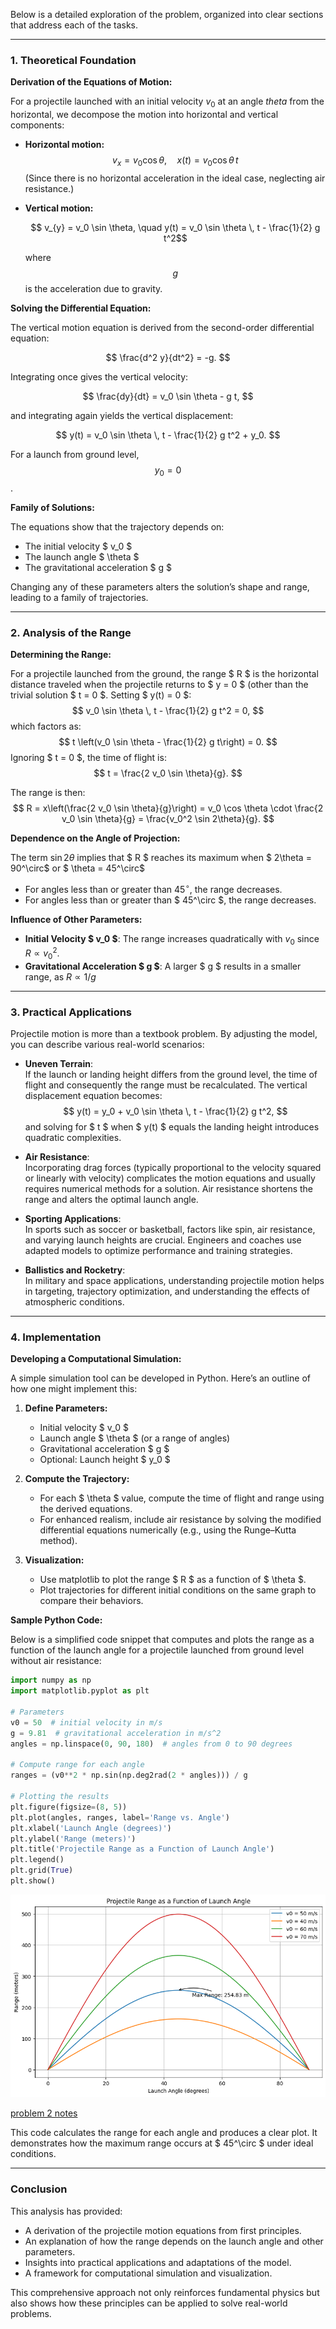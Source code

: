 Below is a detailed exploration of the problem, organized into clear sections that address each of the tasks.

---

### 1. Theoretical Foundation

**Derivation of the Equations of Motion:**

For a projectile launched with an initial velocity  $v_0$ at an angle  $theta$ from the horizontal, we decompose the motion into horizontal and vertical components:

- **Horizontal motion:**
  $$
  v_{x} = v_0 \cos \theta, \quad x(t) = v_0 \cos \theta \, t
  $$
  (Since there is no horizontal acceleration in the ideal case, neglecting air resistance.)

- **Vertical motion:**
  
  $$ v_{y} = v_0 \sin \theta, \quad y(t) = v_0 \sin \theta \, t - \frac{1}{2} g t^2$$
  
  where $$ g $$ is the acceleration due to gravity.

**Solving the Differential Equation:**

The vertical motion equation is derived from the second-order differential equation:

$$
\frac{d^2 y}{dt^2} = -g.
$$

Integrating once gives the vertical velocity:

$$
\frac{dy}{dt} = v_0 \sin \theta - g t,
$$

and integrating again yields the vertical displacement:

$$
y(t) = v_0 \sin \theta \, t - \frac{1}{2} g t^2 + y_0.
$$

For a launch from ground level, $$ y_0 = 0 $$.

**Family of Solutions:**

The equations show that the trajectory depends on:
- The initial velocity $ v_0 $
- The launch angle $ \theta $
- The gravitational acceleration $ g $

Changing any of these parameters alters the solution’s shape and range, leading to a family of trajectories.

---

### 2. Analysis of the Range

**Determining the Range:**

For a projectile launched from the ground, the range $ R $ is the horizontal distance traveled when the projectile returns to $ y = 0 $ (other than the trivial solution $ t = 0 $. Setting $ y(t) = 0 $:
$$
v_0 \sin \theta \, t - \frac{1}{2} g t^2 = 0,
$$
which factors as:
$$
t \left(v_0 \sin \theta - \frac{1}{2} g t\right) = 0.
$$
Ignoring $ t = 0 $, the time of flight is:
$$
t = \frac{2 v_0 \sin \theta}{g}.
$$

The range is then:
$$
R = x\left(\frac{2 v_0 \sin \theta}{g}\right) = v_0 \cos \theta \cdot \frac{2 v_0 \sin \theta}{g} = \frac{v_0^2 \sin 2\theta}{g}.
$$

**Dependence on the Angle of Projection:**

 The term $\sin 2\theta$ implies that $ R $ reaches its maximum when $ 2\theta = 90^\circ$ or $ \theta = 45^\circ$

- For angles less than or greater than $45^\circ$, the range decreases.
- For angles less than or greater than $ 45^\circ $, the range decreases.

**Influence of Other Parameters:**

- **Initial Velocity $ v_0 $**: The range increases quadratically with $v_0$ since $R \propto v_0^2$.
- **Gravitational Acceleration $ g $**: A larger $ g $ results in a smaller range, as $R \propto 1/g$

---

### 3. Practical Applications

Projectile motion is more than a textbook problem. By adjusting the model, you can describe various real-world scenarios:

- **Uneven Terrain**:  
  If the launch or landing height differs from the ground level, the time of flight and consequently the range must be recalculated. The vertical displacement equation becomes:
  $$
  y(t) = y_0 + v_0 \sin \theta \, t - \frac{1}{2} g t^2,
  $$
  and solving for $ t $ when $ y(t) $ equals the landing height introduces quadratic complexities.

- **Air Resistance**:  
  Incorporating drag forces (typically proportional to the velocity squared or linearly with velocity) complicates the motion equations and usually requires numerical methods for a solution. Air resistance shortens the range and alters the optimal launch angle.

- **Sporting Applications**:  
  In sports such as soccer or basketball, factors like spin, air resistance, and varying launch heights are crucial. Engineers and coaches use adapted models to optimize performance and training strategies.

- **Ballistics and Rocketry**:  
  In military and space applications, understanding projectile motion helps in targeting, trajectory optimization, and understanding the effects of atmospheric conditions.

---

### 4. Implementation

**Developing a Computational Simulation:**

A simple simulation tool can be developed in Python. Here’s an outline of how one might implement this:

1. **Define Parameters:**
   - Initial velocity $ v_0 $
   - Launch angle $ \theta $ (or a range of angles)
   - Gravitational acceleration $ g $
   - Optional: Launch height $ y_0 $

2. **Compute the Trajectory:**
   - For each $ \theta $ value, compute the time of flight and range using the derived equations.
   - For enhanced realism, include air resistance by solving the modified differential equations numerically (e.g., using the Runge–Kutta method).

3. **Visualization:**
   - Use matplotlib to plot the range $ R $ as a function of $ \theta $.
   - Plot trajectories for different initial conditions on the same graph to compare their behaviors.

**Sample Python Code:**

Below is a simplified code snippet that computes and plots the range as a function of the launch angle for a projectile launched from ground level without air resistance:

```python
import numpy as np
import matplotlib.pyplot as plt

# Parameters
v0 = 50  # initial velocity in m/s
g = 9.81  # gravitational acceleration in m/s^2
angles = np.linspace(0, 90, 180)  # angles from 0 to 90 degrees

# Compute range for each angle
ranges = (v0**2 * np.sin(np.deg2rad(2 * angles))) / g

# Plotting the results
plt.figure(figsize=(8, 5))
plt.plot(angles, ranges, label='Range vs. Angle')
plt.xlabel('Launch Angle (degrees)')
plt.ylabel('Range (meters)')
plt.title('Projectile Range as a Function of Launch Angle')
plt.legend()
plt.grid(True)
plt.show()
```

![alt text](image.png)

[problem 2 notes](https://colab.research.google.com/drive/1zzfWonRhVOmlJMqimYLAAzpdGPqIarxC?usp=sharing)

This code calculates the range for each angle and produces a clear plot. It demonstrates how the maximum range occurs at $ 45^\circ $ under ideal conditions.

---

### Conclusion

This analysis has provided:
- A derivation of the projectile motion equations from first principles.
- An explanation of how the range depends on the launch angle and other parameters.
- Insights into practical applications and adaptations of the model.
- A framework for computational simulation and visualization.

This comprehensive approach not only reinforces fundamental physics but also shows how these principles can be applied to solve real-world problems.